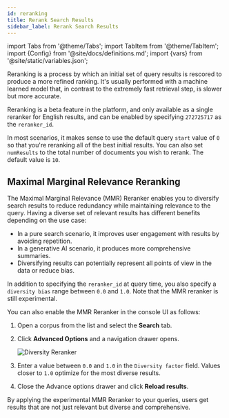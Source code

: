 ```yaml
---
id: reranking
title: Rerank Search Results
sidebar_label: Rerank Search Results
---
```


import Tabs from '@theme/Tabs';
import TabItem from '@theme/TabItem';
import {Config} from '@site/docs/definitions.md';
import {vars} from '@site/static/variables.json';

Reranking is a process by which an initial set of query results is rescored 
to produce a more refined ranking. It's usually performed with a machine 
learned model that, in contrast to the extremely fast retrieval step,
is slower but more accurate.

Reranking is a beta feature in the platform, and only available as a single
reranker for English results, and can be enabled by specifying `272725717` as
the `reranker_id`.

In most scenarios, it makes sense to use the default query `start` value of `0` so 
that you're reranking all of the best initial results. You can also set 
`numResults` to the total number of documents you wish to rerank. The
default value is `10`.

## Maximal Marginal Relevance Reranking

The Maximal Marginal Relevance (MMR) Reranker enables you to diversify search 
results to reduce redundancy while maintaining relevance to the query. Having 
a diverse set of relevant results has different benefits depending on 
the use case:
* In a pure search scenario, it improves user engagement with results by 
  avoiding repetition.
* In a generative AI scenario, it produces more comprehensive summaries.
* Diversifying results can potentially represent all points of view in the 
  data or reduce bias.

In addition to specifying the `reranker_id` at query time, you also 
specify a `diversity bias` range between `0.0` and `1.0`. Note that 
the MMR reranker is still experimental. 

You can also enable the MMR Reranker in the console UI as follows:

1. Open a corpus from the list and select the **Search** tab.
2. Click **Advanced Options** and a navigation drawer opens.

   ![Diversity Reranker](/img/diversity_reranker.png)
3. Enter a value between `0.0` and `1.0` in the `Diversity factor` field. Values 
   closer to `1.0` optimize for the most diverse results.
4. Close the Advance options drawer and click **Reload results**.

By applying the experimental MMR Reranker to your queries, users get results that 
are not just relevant but diverse and comprehensive.
